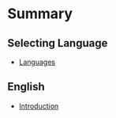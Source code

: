 # Summary

## Selecting Language

* [Languages](README.md)

## English

* [Introduction](english/introduction.md)


